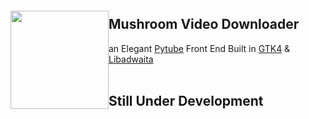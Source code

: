 <img src="https://raw.githubusercontent.com/AbdalrahmanXYZ/Mushroom/e639d08fdcde0e9bb0c800949c6953972ff7919d/data/img/Mushroom.svg" align="left" height="157px" hspace="0px" vspace="20px">

## Mushroom Video Downloader

an Elegant [Pytube](https://github.com/pytube/pytube) Front End Built in [GTK4](https://github.com/GNOME/pygobject) & [Libadwaita](https://gitlab.gnome.org/GNOME/libadwaita)
<br><br>

## Still Under Development
<br><br><br><br>
